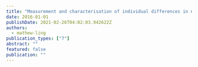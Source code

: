 ```yaml
---
title: "Measurement and characterisation of individual differences in need for cognition."
date: 2016-01-01
publishDate: 2021-02-26T04:02:03.942622Z
authors: 
  - mathew-ling
publication_types: ["7"]
abstract: ""
featured: false
publication: ""
---
```


